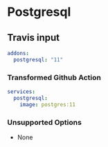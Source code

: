 # Postgresql

## Travis input

```yaml
addons:
  postgresql: "11"
```

### Transformed Github Action

```yaml
services:
  postgresql:
    image: postgres:11
```

### Unsupported Options

- None
